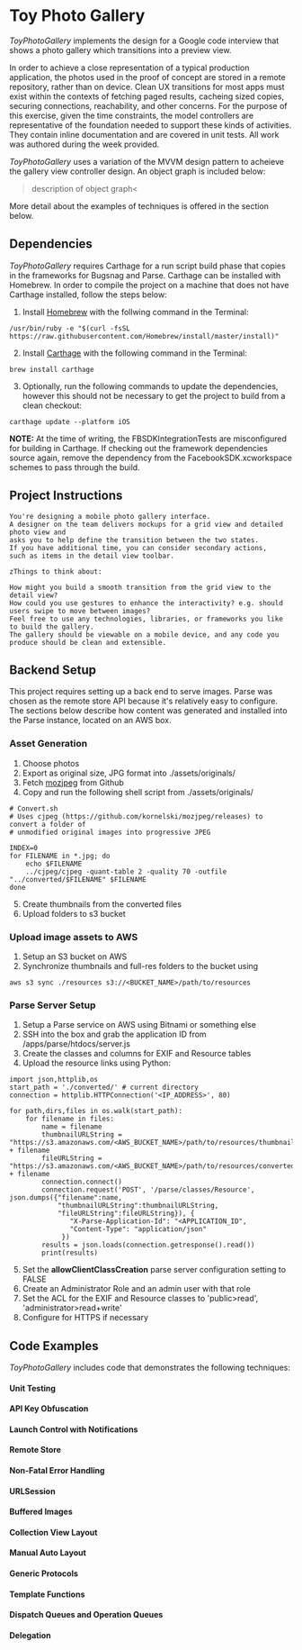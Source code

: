 # Toy Photo Gallery

*ToyPhotoGallery* implements the design for a Google code interview that shows a photo gallery which transitions into a preview view.

In order to achieve a close representation of a typical production application, the photos used in the proof of concept are stored in
a remote repository, rather than on device.  Clean UX transitions for most apps must exist within the contexts of fetching
paged results, cacheing sized copies, securing connections, reachability, and other concerns.  For the purpose of this exercise, given the time constraints, the model controllers are representative of the foundation needed to support these kinds of activities.  They contain inline documentation and are covered in unit tests.  All work was authored during the week provided.

*ToyPhotoGallery* uses a variation of the MVVM design pattern to acheieve the gallery view controller design.  An object graph is
included below:

>description of object graph<

More detail about the examples of techniques is offered in the section below.


## Dependencies

*ToyPhotoGallery* requires Carthage for a run script build phase that copies in the frameworks for Bugsnag and Parse.  Carthage can be installed with Homebrew.  In order to compile the project on a machine that does not have Carthage installed, follow the steps below:

1) Install [Homebrew](https://brew.sh) with the follwing command in the Terminal:

```
/usr/bin/ruby -e "$(curl -fsSL https://raw.githubusercontent.com/Homebrew/install/master/install)"
```

2) Install [Carthage](https://github.com/Carthage/Carthage#installing-carthage) with the following command in the Terminal:

```
brew install carthage
```

3) Optionally, run the following commands to update the dependencies, however this should not be necessary to get the project to build from a clean checkout:
```
carthage update --platform iOS
```

**NOTE:** At the time of writing, the FBSDKIntegrationTests are misconfigured for building in Carthage.  If checking out the framework dependencies source again, remove the dependency from the FacebookSDK.xcworkspace schemes to pass through the build.


## Project Instructions

```
You're designing a mobile photo gallery interface. 
A designer on the team delivers mockups for a grid view and detailed photo view and 
asks you to help define the transition between the two states. 
If you have additional time, you can consider secondary actions, 
such as items in the detail view toolbar.

zThings to think about:

How might you build a smooth transition from the grid view to the detail view?
How could you use gestures to enhance the interactivity? e.g. should users swipe to move between images?
Feel free to use any technologies, libraries, or frameworks you like to build the gallery.
The gallery should be viewable on a mobile device, and any code you produce should be clean and extensible.
```

## Backend Setup

This project requires setting up a back end to serve images.  Parse was chosen as the remote store API because it's relatively easy to configure.  The sections below describe how content was generated and installed into the Parse instance, located on an AWS box.

### Asset Generation

1) Choose photos
2) Export as original size, JPG format into ./assets/originals/
3) Fetch [mozjpeg](https://github.com/kornelski/mozjpeg/releases) from Github
4) Copy and run the following shell script from ./assets/originals/

```
# Convert.sh
# Uses cjpeg (https://github.com/kornelski/mozjpeg/releases) to convert a folder of
# unmodified original images into progressive JPEG

INDEX=0
for FILENAME in *.jpg; do
	echo $FILENAME
	../cjpeg/cjpeg -quant-table 2 -quality 70 -outfile "../converted/$FILENAME" $FILENAME
done
```
5) Create thumbnails from the converted files
6) Upload folders to s3 bucket


### Upload image assets to AWS
1) Setup an S3 bucket on AWS
2) Synchronize thumbnails and full-res folders to the bucket using 
```
aws s3 sync ./resources s3://<BUCKET_NAME>/path/to/resources
```

### Parse Server Setup

1) Setup a Parse service on AWS using Bitnami or something else
2) SSH into the box and grab the application ID from /apps/parse/htdocs/server.js
3) Create the classes and columns for EXIF and Resource tables
4) Upload the resource links using Python:

```
import json,httplib,os
start_path = './converted/' # current directory
connection = httplib.HTTPConnection('<IP_ADDRESS>', 80)

for path,dirs,files in os.walk(start_path):
	for filename in files:
		name = filename
		thumbnailURLString = "https://s3.amazonaws.com/<AWS_BUCKET_NAME>/path/to/resources/thumbnails/" + filename
		fileURLString = "https://s3.amazonaws.com/<AWS_BUCKET_NAME>/path/to/resources/converted/" + filename
		connection.connect()
		connection.request('POST', '/parse/classes/Resource', json.dumps({"filename":name,
			"thumbnailURLString":thumbnailURLString,
			"fileURLString":fileURLString}), {
		       "X-Parse-Application-Id": "<APPLICATION_ID",
		       "Content-Type": "application/json"
		     })
		results = json.loads(connection.getresponse().read())
		print(results)
```
5) Set the **allowClientClassCreation** parse server configuration setting to FALSE
6) Create an Administrator Role and an admin user with that role
7) Set the ACL for the EXIF and Resource classes to 'public>read', 'administrator>read+write'
8) Configure for HTTPS if necessary


## Code Examples

*ToyPhotoGallery* includes code that demonstrates the following techniques:

#### Unit Testing

#### API Key Obfuscation

#### Launch Control with Notifications

#### Remote Store

#### Non-Fatal Error Handling

#### URLSession

#### Buffered Images

#### Collection View Layout

#### Manual Auto Layout

#### Generic Protocols

#### Template Functions

#### Dispatch Queues and Operation Queues

#### Delegation





